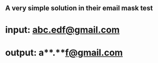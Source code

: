 ## A very simple solution in their email mask test

# input: abc.edf@gmail.com
# output: a**.**f@gmail.com
